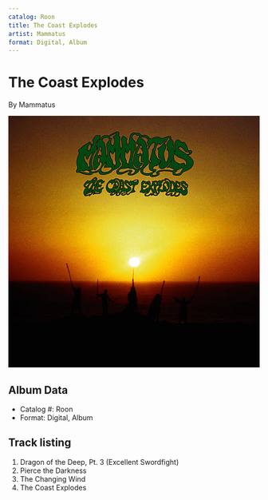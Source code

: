 ```yaml
---
catalog: Roon
title: The Coast Explodes
artist: Mammatus
format: Digital, Album
---
```


# The Coast Explodes

By Mammatus

![](../../assets/albumcovers/Mammatus-The_Coast_Explodes.png)

## Album Data

- Catalog #: Roon
- Format: Digital, Album


## Track listing


1. Dragon of the Deep, Pt. 3 (Excellent Swordfight)
2. Pierce the Darkness
3. The Changing Wind
4. The Coast Explodes

